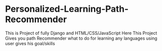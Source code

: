 ﻿# Personalized-Learning-Path-Recommender

 This is Project of fully Django and HTML/CSS/JavaScript 
 Here This Project Gives you path Recommender what to do for learning any languages using user gives his goal/skills
 
